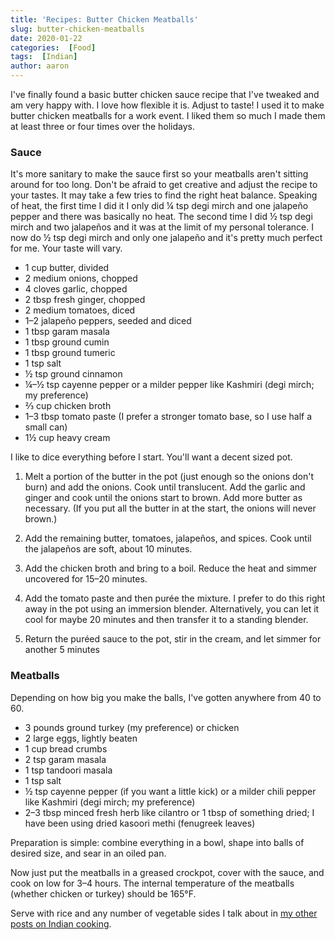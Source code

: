 ```yaml
---
title: 'Recipes: Butter Chicken Meatballs'
slug: butter-chicken-meatballs
date: 2020-01-22
categories:  [Food]
tags:  [Indian]
author: aaron
---
```


I've finally found a basic butter chicken sauce recipe that I've tweaked and am very happy with. I love how flexible it is. Adjust to taste! I used it to make butter chicken meatballs for a work event. I liked them so much I made them at least three or four times over the holidays.

<!--more-->

### Sauce

It's more sanitary to make the sauce first so your meatballs aren't sitting around for too long. Don't be afraid to get creative and adjust the recipe to your tastes. It may take a few tries to find the right heat balance. Speaking of heat, the first time I did it I only did &frac14; tsp degi mirch and one jalape&ntilde;o pepper and there was basically no heat. The second time I did &frac12; tsp degi mirch and two jalape&ntilde;os and it was at the limit of my personal tolerance. I now do &frac12; tsp degi mirch and only one jalape&ntilde;o and it's pretty much perfect for me. Your taste will vary.

* 1 cup butter, divided
* 2 medium onions, chopped
* 4 cloves garlic, chopped
* 2 tbsp fresh ginger, chopped
* 2 medium tomatoes, diced
* 1&ndash;2 jalape&ntilde;o peppers, seeded and diced
* 1 tbsp garam masala
* 1 tbsp ground cumin
* 1 tbsp ground tumeric
* 1 tsp salt
* &frac12; tsp ground cinnamon
* &frac14;&ndash;&frac12; tsp cayenne pepper or a milder pepper like Kashmiri (degi mirch; my preference)
* &frac23; cup chicken broth
* 1&ndash;3 tbsp tomato paste (I prefer a stronger tomato base, so I use half a small can)
* 1&frac12; cup heavy cream

I like to dice everything before I start. You'll want a decent sized pot.

1. Melt a portion of the butter in the pot (just enough so the onions don't burn) and add the onions. Cook until translucent. Add the garlic and ginger and cook until the onions start to brown. Add more butter as necessary. (If you put all the butter in at the start, the onions will never brown.)

2. Add the remaining butter, tomatoes, jalape&ntilde;os, and spices. Cook until the jalape&ntilde;os are soft, about 10 minutes.

3. Add the chicken broth and bring to a boil. Reduce the heat and simmer uncovered for 15&ndash;20 minutes.

4. Add the tomato paste and then purée the mixture. I prefer to do this right away in the pot using an immersion blender. Alternatively, you can let it cool for maybe 20 minutes and then transfer it to a standing blender.

5. Return the puréed sauce to the pot, stir in the cream, and let simmer for another 5 minutes

### Meatballs

Depending on how big you make the balls, I've gotten anywhere from 40 to 60.

* 3 pounds ground turkey (my preference) or chicken
* 2 large eggs, lightly beaten
* 1 cup bread crumbs
* 2 tsp garam masala
* 1 tsp tandoori masala
* 1 tsp salt
* &frac12; tsp cayenne pepper (if you want a little kick) or a milder chili pepper like Kashmiri (degi mirch; my preference)
* 2&ndash;3 tbsp minced fresh herb like cilantro or 1 tbsp of something dried; I have been using dried kasoori methi (fenugreek leaves)

Preparation is simple: combine everything in a bowl, shape into balls of desired size, and sear in an oiled pan.

Now just put the meatballs in a greased crockpot, cover with the sauce, and cook on low for 3&ndash;4 hours. The internal temperature of the meatballs (whether chicken or turkey) should be 165&deg;F.

Serve with rice and any number of vegetable sides I talk about in [my other posts on Indian cooking](/tags/indian).
